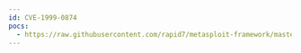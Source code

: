 ```yaml
---
id: CVE-1999-0874
pocs:
  - https://raw.githubusercontent.com/rapid7/metasploit-framework/master/modules/exploits/windows/iis/ms02_018_htr.rb
---
```

